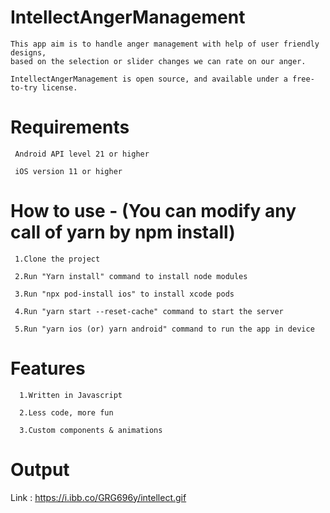 # IntellectAngerManagement

    This app aim is to handle anger management with help of user friendly designs,
    based on the selection or slider changes we can rate on our anger.
    
    IntellectAngerManagement is open source, and available under a free-to-try license. 
    
   # Requirements
   
     Android API level 21 or higher
     
     iOS version 11 or higher
     
   # How to use - (You can modify any call of yarn by npm install)
   
     1.Clone the project
     
     2.Run "Yarn install" command to install node modules
     
     3.Run "npx pod-install ios" to install xcode pods
     
     4.Run "yarn start --reset-cache" command to start the server
     
     5.Run "yarn ios (or) yarn android" command to run the app in device
     
   # Features 
   
      1.Written in Javascript
      
      2.Less code, more fun
      
      3.Custom components & animations 
     
   # Output 

   Link : https://i.ibb.co/GRG696y/intellect.gif
    
    
    
